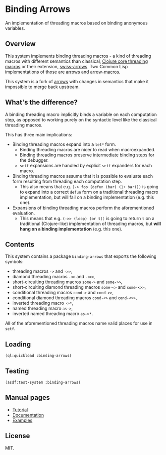 # Binding Arrows

An implementation of threading macros based on binding anonymous variables.

## Overview

This system implements binding threading macros - a kind of threading macros with different semantics than classical, [Clojure core threading macros](https://clojure.org/guides/threading_macros) or their extension, [swiss-arrows](https://github.com/rplevy/swiss-arrows). Two Common Lisp implementations of those are [arrows](https://github.com/Harleqin/arrows) and [arrow-macros](https://github.com/hipeta/arrow-macros).

This system is a fork of [arrows](https://github.com/Harleqin/arrows) with changes in semantics that make it impossible to merge back upstream.

## What's the difference?

A binding threading macro implicitly binds a variable on each computation step, as opposed to working purely on the syntactic level like the classical threading macros.

This has three main implications:

* Binding threading macros expand into a `let*` form.
  * Binding threading macros are nicer to read when macroexpanded.
  * Binding threading macros preserve intermediate binding steps for the debugger.
  * `setf` expansions are handled by explicit `setf` expanders for each macro.
* Binding threading macros assume that it is possible to evaluate each form resulting from threading each computation step.
  * This also means that e.g. `(-> foo (defun (bar) (1+ bar)))` is going to expand into a correct `defun` form on a traditional threading macro implementation, but will fail on a binding implementation (e.g. this one).
* Expansions of binding threading macros perform the aforementioned evaluation.
  * This means that e.g. `(->> (loop) (or t))` is going to return `t` on a traditional (Clojure-like) implementation of threading macros, but **will hang on a binding implementation** (e.g. this one).


## Contents

This system contains a package `binding-arrows` that exports the following symbols:

* threading macros `->` and `->>`,
* diamond threading macros `-<>` and `-<>>`,
* short-circuiting threading macros `some->` and `some->>`,
* short-circuiting diamond threading macros `some-<>` and `some-<>>`,
* conditional threading macros `cond->` and `cond->>`,
* conditional diamond threading macros `cond-<>` and `cond-<>>`,
* inverted threading macro `->*`,
* named threading macro `as->`,
* inverted named threading macro `as->*`.

All of the aforementioned threading macros name valid places for use in `setf`.

## Loading

`(ql:quickload :binding-arrows)`

## Testing

`(asdf:test-system :binding-arrows)`

## Manual pages

* [Tutorial](doc/TUTORIAL.md)
* [Documentation](doc/DOCUMENTATION.md)
* [Examples](doc/EXAMPLES.md)

## License

MIT.
